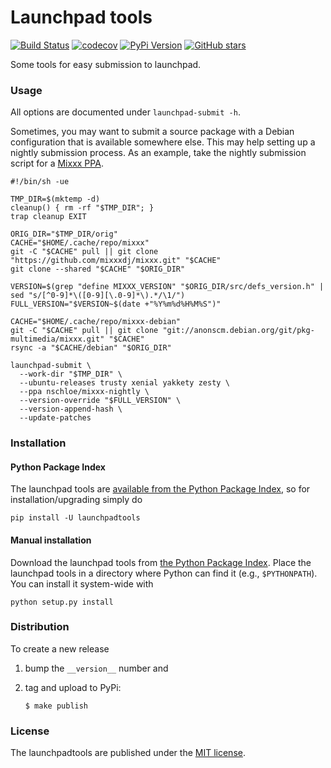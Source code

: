 Launchpad tools
===============

[![Build Status](https://travis-ci.org/nschloe/launchpadtools.svg?branch=master)](https://travis-ci.org/nschloe/launchpadtools)
[![codecov](https://codecov.io/gh/nschloe/launchpadtools/branch/master/graph/badge.svg)](https://codecov.io/gh/nschloe/launchpadtools)
[![PyPi Version](https://img.shields.io/pypi/v/launchpadtools.svg)](https://pypi.python.org/pypi/launchpadtools)
[![GitHub stars](https://img.shields.io/github/stars/nschloe/launchpadtools.svg?style=social&label=Stars&maxAge=2592000)](https://github.com/nschloe/launchpadtools)


Some tools for easy submission to launchpad.


### Usage

All options are documented under `launchpad-submit -h`.

Sometimes, you may want to submit a source package with a Debian configuration
that is available somewhere else. This may help setting up a nightly submission
process. As an example, take the nightly submission script for a
[Mixxx PPA](https://launchpad.net/~nschloe/+archive/ubuntu/mixxx-nightly).

```
#!/bin/sh -ue

TMP_DIR=$(mktemp -d)
cleanup() { rm -rf "$TMP_DIR"; }
trap cleanup EXIT

ORIG_DIR="$TMP_DIR/orig"
CACHE="$HOME/.cache/repo/mixxx"
git -C "$CACHE" pull || git clone "https://github.com/mixxxdj/mixxx.git" "$CACHE"
git clone --shared "$CACHE" "$ORIG_DIR"

VERSION=$(grep "define MIXXX_VERSION" "$ORIG_DIR/src/defs_version.h" | sed "s/[^0-9]*\([0-9][\.0-9]*\).*/\1/")
FULL_VERSION="$VERSION~$(date +"%Y%m%d%H%M%S")"

CACHE="$HOME/.cache/repo/mixxx-debian"
git -C "$CACHE" pull || git clone "git://anonscm.debian.org/git/pkg-multimedia/mixxx.git" "$CACHE"
rsync -a "$CACHE/debian" "$ORIG_DIR"

launchpad-submit \
  --work-dir "$TMP_DIR" \
  --ubuntu-releases trusty xenial yakkety zesty \
  --ppa nschloe/mixxx-nightly \
  --version-override "$FULL_VERSION" \
  --version-append-hash \
  --update-patches
```

### Installation

#### Python Package Index

The launchpad tools are [available from the Python Package
Index](https://pypi.python.org/pypi/launchpadtools/), so for
installation/upgrading simply do
```
pip install -U launchpadtools
```

#### Manual installation

Download the launchpad tools from
[the Python Package Index](https://pypi.python.org/pypi/launchpadtools/).
Place the launchpad tools in a directory where Python can find it (e.g.,
`$PYTHONPATH`).  You can install it system-wide with
```
python setup.py install
```

### Distribution
To create a new release

1. bump the `__version__` number and

2. tag and upload to PyPi:
    ```
    $ make publish
    ```

### License

The launchpadtools are published under the [MIT license](https://en.wikipedia.org/wiki/MIT_License).
